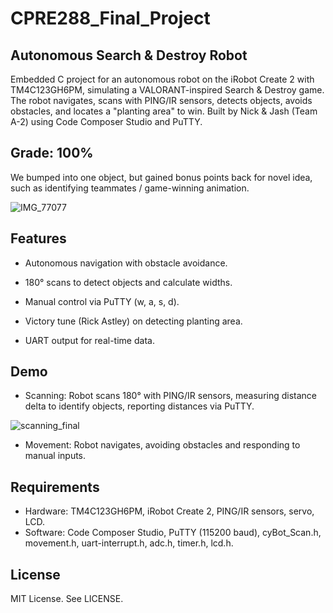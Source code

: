 # CPRE288_Final_Project

## Autonomous Search & Destroy Robot
Embedded C project for an autonomous robot on the iRobot Create 2 with TM4C123GH6PM, simulating a VALORANT-inspired Search & Destroy game. The robot navigates, scans with PING/IR sensors, detects objects, avoids obstacles, and locates a "planting area" to win. Built by Nick & Jash (Team A-2) using Code Composer Studio and PuTTY.

## Grade: 100%
We bumped into one object, but gained bonus points back for novel idea, such as identifying teammates / game-winning animation.

![IMG_77077](https://github.com/user-attachments/assets/4606466a-f663-4127-a987-cd2e78bc5903)



## Features
- Autonomous navigation with obstacle avoidance.

- 180° scans to detect objects and calculate widths.
- Manual control via PuTTY (w, a, s, d).
- Victory tune (Rick Astley) on detecting planting area.
- UART output for real-time data.

## Demo
- Scanning: Robot scans 180° with PING/IR sensors, measuring distance delta to identify objects, reporting distances via PuTTY.

![scanning_final](https://github.com/user-attachments/assets/59293ee2-c062-4f63-a7a6-f3420bf869b7)

- Movement: Robot navigates, avoiding obstacles and responding to manual inputs.



## Requirements
- Hardware: TM4C123GH6PM, iRobot Create 2, PING/IR sensors, servo, LCD.
- Software: Code Composer Studio, PuTTY (115200 baud), cyBot_Scan.h, movement.h, uart-interrupt.h, adc.h, timer.h, lcd.h.

## License
MIT License. See LICENSE.
